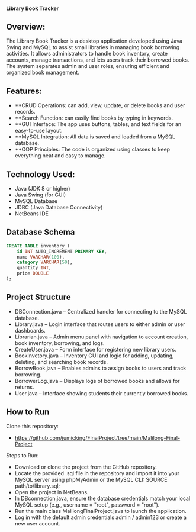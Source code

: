 #### Library Book Tracker

## Overview:
The Library Book Tracker is a desktop application developed using Java Swing and MySQL to assist small libraries in managing book borrowing activities. It allows    administrators to handle book inventory, create accounts, manage transactions, and lets users track their borrowed books. The system separates admin and user       roles, ensuring efficient and organized book management.

## Features:
- **CRUD Operations: can add, view, update, or delete books and user records.
- **Search Function: can easily find books by typing in keywords.
- **GUI Interface: The app uses buttons, tables, and text fields for an easy-to-use layout.
- **MySQL Integration: All data is saved and loaded from a MySQL database.
- **OOP Principles: The code is organized using classes to keep everything neat and easy to manage.

## Technology Used:
- Java (JDK 8 or higher)
- Java Swing (for GUI)
- MySQL Database
- JDBC (Java Database Connectivity)
- NetBeans IDE

## Database Schema
```sql
CREATE TABLE inventory (
    id INT AUTO_INCREMENT PRIMARY KEY,
    name VARCHAR(100),
    category VARCHAR(50),
    quantity INT,
    price DOUBLE
);
```

## Project Structure
- DBConnection.java – Centralized handler for connecting to the MySQL database.
- Library.java – Login interface that routes users to either admin or user dashboards.
- Librarian.java – Admin menu panel with navigation to account creation, book inventory, borrowing, and logs.
- CreateUser.java – Form interface for registering new library users.
- BookInvetory.java – Inventory GUI and logic for adding, updating, deleting, and searching book records.
- BorrowBook.java – Enables admins to assign books to users and track borrowing.
- BorrowerLog.java – Displays logs of borrowed books and allows for returns.
- User.java – Interface showing students their currently borrowed books.

## How to Run
Clone this repository:
- https://github.com/jumicking/FinalProject/tree/main/Malilong-Final-Project
  
Steps to Run:
- Download or clone the project from the GitHub repository.
- Locate the provided .sql file in the repository and import it into your MySQL server using phpMyAdmin or the MySQL CLI: SOURCE path/to/library.sql;
- Open the project in NetBeans.
- In DBconnection.java, ensure the database credentials match your local MySQL setup (e.g., username = "root", password = "root").
- Run the main class MalilongFinalProject.java to launch the application.
- Log in with the default admin credentials admin / admin123 or create a new user account.

